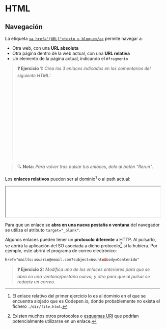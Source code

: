 # HTML
## Navegación

La etiqueta [`<a href="{URL}">texto o bloque</a>`](https://developer.mozilla.org/en-US/docs/Web/HTML/Element/a) permite navegar a: 
- Otra web, con una **URL absoluta**
- Otra página dentro de la web actual, con una **URL relativa**
- Un elemento de la página actual, indicando el `#fragmento`

> **❓ Ejercicio 1:** _Crea los 3 enlaces indicados en los comentarios del siguiente HTML:_
> <div class="codepen" data-prefill="{}" data-height="350" data-theme-id="light" data-default-tab="html,result" data-editable="true" style="opacity:0">
> <pre data-lang="css">
> #contenido { margin:120px 0 120px 0; }
> </pre>
> <pre data-lang="html">
> &lt;body>
> &lt;h1>Navegación&lt;/h1>
> &lt;!-- 1. Enlace al elemento cuyo id es "contenido" -->
> &lt;a>Contenido&lt;/a>
> &lt;!-- 2. Enlace absoluto a https://en.wikipedia.org/wiki/Hyperlink -->
> &lt;a>Externo&lt;/a>
> &lt;!-- 3. Enlace relativo a ./dir/file.html -->
> &lt;a>Interno&lt;/a>
> 
> &lt;p id="contenido">Este elemento puede enlazarse utilizando su id en el fragmento de la URL: #contenido&lt;/p>
> &lt;a href="#">Volver arriba&lt;/a>
> &lt;/body>
> </pre>
> </div>

> 🔍 **Nota:** _Para volver tras pulsar tus enlaces, dale al botón "Rerun"._

Los **enlaces relativos** pueden ser al dominio[^1] o al path actual:

<iframe src="./files/relative-link-a.html" width="100%" height="100" style="background:white;"></iframe>

Para que un enlace se **abra en una nueva pestaña o ventana** del navegador se utiliza el atributo `target="_blank"`. 

Algunos enlaces pueden tener un **protocolo diferente** a HTTP. Al pulsarlo, se abrirá la aplicación del SO asociada a dicho protocolo[^2] si la hubiera. Por ejemplo, este abrirá el programa de correo electrónico:
```html
href="mailto:usuario@email.com?subject=Asunto&body=Contenido"
```

> **❓ Ejercicio 2:** _Modifica uno de los enlaces anteriores para que se abra en una ventana/pestaña nueva, y otro para que al pulsar se redacte un correo._

[^1]: El enlace relativo del primer ejercicio lo es al dominio en el que se encuentra alojado que es Codepen.io, donde probablemente no exista el fichero `./dir/file.html`.

[^2]: Existen muchos otros protocolos o [esquemas URI](https://en.wikipedia.org/wiki/List_of_URI_schemes) que podrían potencialmente utilizarse en un enlace.